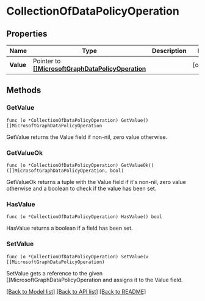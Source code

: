 # CollectionOfDataPolicyOperation

## Properties

Name | Type | Description | Notes
------------ | ------------- | ------------- | -------------
**Value** | Pointer to [**[]MicrosoftGraphDataPolicyOperation**](microsoft.graph.dataPolicyOperation.md) |  | [optional] 

## Methods

### GetValue

`func (o *CollectionOfDataPolicyOperation) GetValue() []MicrosoftGraphDataPolicyOperation`

GetValue returns the Value field if non-nil, zero value otherwise.

### GetValueOk

`func (o *CollectionOfDataPolicyOperation) GetValueOk() ([]MicrosoftGraphDataPolicyOperation, bool)`

GetValueOk returns a tuple with the Value field if it's non-nil, zero value otherwise
and a boolean to check if the value has been set.

### HasValue

`func (o *CollectionOfDataPolicyOperation) HasValue() bool`

HasValue returns a boolean if a field has been set.

### SetValue

`func (o *CollectionOfDataPolicyOperation) SetValue(v []MicrosoftGraphDataPolicyOperation)`

SetValue gets a reference to the given []MicrosoftGraphDataPolicyOperation and assigns it to the Value field.


[[Back to Model list]](../README.md#documentation-for-models) [[Back to API list]](../README.md#documentation-for-api-endpoints) [[Back to README]](../README.md)


